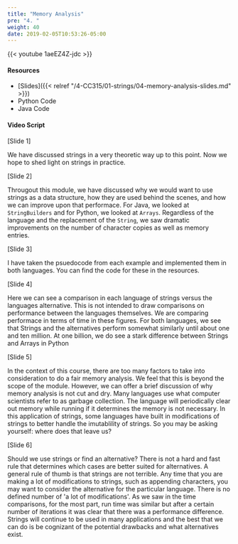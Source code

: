 ```yaml
---
title: "Memory Analysis"
pre: "4. "
weight: 40
date: 2019-02-05T10:53:26-05:00
---
```


{{< youtube 1aeEZ4Z-jdc >}}

#### Resources

* [Slides]({{< relref "/4-CC315/01-strings/04-memory-analysis-slides.md" >}})
* Python Code
* Java Code 

#### Video Script

[Slide 1]

We have discussed strings in a very theoretic way up to this point. Now we hope to shed light on strings in practice. 

[Slide 2]

Througout this module, we have discussed why we would want to use strings as a data structure, how they are used behind the scenes, and how we can improve upon that performace. For Java, we looked at `StringBuilders` and for Python, we looked at `Arrays`. Regardless of the language and the replacement of the `String`, we saw dramatic improvements on the number of character copies as well as memory entries. 

[Slide 3]

I have taken the psuedocode from each example and implemented them in both languages. You can find the code for these in the resources. 

[Slide 4]

Here we can see a comparison in each language of strings versus the languages alternative. This is not intended to draw comparisons on performance between the languages themselves. We are comparing performace in terms of time in these figures. For both languages, we see that Strings and the alternatives perform somewhat similarly until about one and ten million. At one billion, we do see a stark difference between Strings and Arrays in Python 

[Slide 5]

In the context of this course, there are too many factors to take into consideration to do a fair memory analysis. We feel that this is beyond the scope of the module. However, we can offer a brief discussion of why memory analysis is not cut and dry. Many languages use what computer scientists refer to as garbage collection. The language will periodically clear out memory while running if it determines the memory is not necessary. In this application of strings, some languages have built in modifications of strings to better handle the imutablility of strings. So you may be asking yourself: where does that leave us? 

[Slide 6]

Should we use strings or find an alternative? There is not a hard and fast rule that determines which cases are better suited for alternatives. A general rule of thumb is that strings are not terrible. Any time that you are making a lot of modifications to strings, such as appending characters, you may want to consider the alternative for the particular language. There is no defined number of 'a lot of modifications'. As we saw in the time comparisons, for the most part, run time was similar but after a certain number of iterations it was clear that there was a performance difference. Strings will continue to be used in many applications and the best that we can do is be cognizant of the potential drawbacks and what alternatives exist. 
